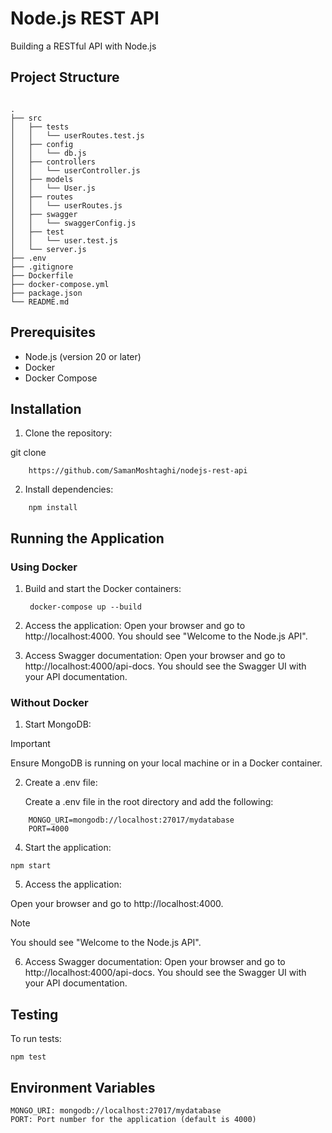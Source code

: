 # Node.js REST API
Building a RESTful API with Node.js

## Project Structure

``` Building a RESTful API with Node.js

.
├── src
│   ├── tests
│   │   └── userRoutes.test.js
│   ├── config
│   │   └── db.js
│   ├── controllers
│   │   └── userController.js
│   ├── models
│   │   └── User.js
│   ├── routes
│   │   └── userRoutes.js
│   ├── swagger
│   │   └── swaggerConfig.js
│   ├── test
│   │   └── user.test.js
│   └── server.js
├── .env
├── .gitignore
├── Dockerfile
├── docker-compose.yml
├── package.json
└── README.md
```

## Prerequisites
- Node.js (version 20 or later)
- Docker
- Docker Compose

## Installation

1. Clone the repository:

git clone

```
    https://github.com/SamanMoshtaghi/nodejs-rest-api
```
   
2. Install dependencies:
```
    npm install
```

## Running the Application

### Using Docker

1. Build and start the Docker containers:
   ```
    docker-compose up --build
   ```

3. Access the application:
    Open your browser and go to http://localhost:4000. You should see "Welcome to the Node.js API".
        
4. Access Swagger documentation:
    Open your browser and go to http://localhost:4000/api-docs. You should see the Swagger UI with your API documentation.


### Without Docker
1. Start MongoDB:
> [!IMPORTANT]
> Ensure MongoDB is running on your local machine or in a Docker container.

2. Create a .env file:

    Create a .env file in the root directory and add the following:
```    
    MONGO_URI=mongodb://localhost:27017/mydatabase
    PORT=4000
```

4. Start the application:
```
npm start
```

5. Access the application:

Open your browser and go to http://localhost:4000.
> [!NOTE]
> You should see "Welcome to the Node.js API".

6. Access Swagger documentation:
    Open your browser and go to http://localhost:4000/api-docs. You should see the Swagger UI with your API documentation.

## Testing
To run tests:
    
    npm test

## Environment Variables
    MONGO_URI: mongodb://localhost:27017/mydatabase
    PORT: Port number for the application (default is 4000)